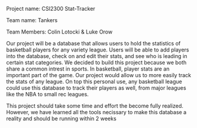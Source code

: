 Project name: CSI2300 Stat-Tracker

Team name: Tankers

Team Members: Colin Lotocki & Luke Orow

Our project will be a database that allows users to hold the statistics of basketball players for any variety league. Users will be able to add players into the database, check on and edit their stats, and see who is leading in certain stat categories. We decided to build this project because we both share a common intrest in sports. In basketball, player stats are an important part of the game. Our project would allow us to more easily track the stats of any league. On top this personal use, any basketball league could use this database to track their players as well, from major leagues like the NBA to small rec leagues. 


This project should take some time and effort the become fully realized. However, we have learned all the tools necissary to make this database a reality and should be running within 2 weeks
